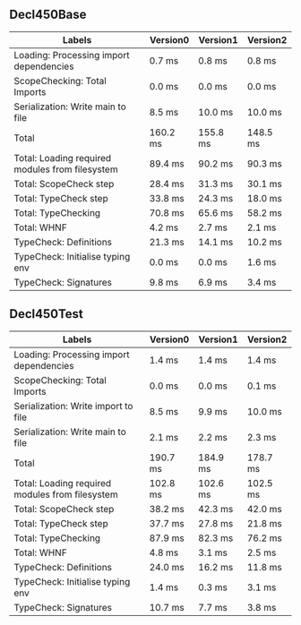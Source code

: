 
## Decl450Base

Labels|Version0|Version1|Version2
---|---|---|---
Loading: Processing import dependencies|0.7 ms|0.8 ms|0.8 ms
ScopeChecking: Total Imports|0.0 ms|0.0 ms|0.0 ms
Serialization: Write main to file|8.5 ms|10.0 ms|10.0 ms
Total|160.2 ms|155.8 ms|148.5 ms
Total: Loading required modules from filesystem|89.4 ms|90.2 ms|90.3 ms
Total: ScopeCheck step|28.4 ms|31.3 ms|30.1 ms
Total: TypeCheck step|33.8 ms|24.3 ms|18.0 ms
Total: TypeChecking|70.8 ms|65.6 ms|58.2 ms
Total: WHNF|4.2 ms|2.7 ms|2.1 ms
TypeCheck: Definitions|21.3 ms|14.1 ms|10.2 ms
TypeCheck: Initialise typing env|0.0 ms|0.0 ms|1.6 ms
TypeCheck: Signatures|9.8 ms|6.9 ms|3.4 ms


## Decl450Test

Labels|Version0|Version1|Version2
---|---|---|---
Loading: Processing import dependencies|1.4 ms|1.4 ms|1.4 ms
ScopeChecking: Total Imports|0.0 ms|0.0 ms|0.1 ms
Serialization: Write import to file|8.5 ms|9.9 ms|10.0 ms
Serialization: Write main to file|2.1 ms|2.2 ms|2.3 ms
Total|190.7 ms|184.9 ms|178.7 ms
Total: Loading required modules from filesystem|102.8 ms|102.6 ms|102.5 ms
Total: ScopeCheck step|38.2 ms|42.3 ms|42.0 ms
Total: TypeCheck step|37.7 ms|27.8 ms|21.8 ms
Total: TypeChecking|87.9 ms|82.3 ms|76.2 ms
Total: WHNF|4.8 ms|3.1 ms|2.5 ms
TypeCheck: Definitions|24.0 ms|16.2 ms|11.8 ms
TypeCheck: Initialise typing env|1.4 ms|0.3 ms|3.1 ms
TypeCheck: Signatures|10.7 ms|7.7 ms|3.8 ms

